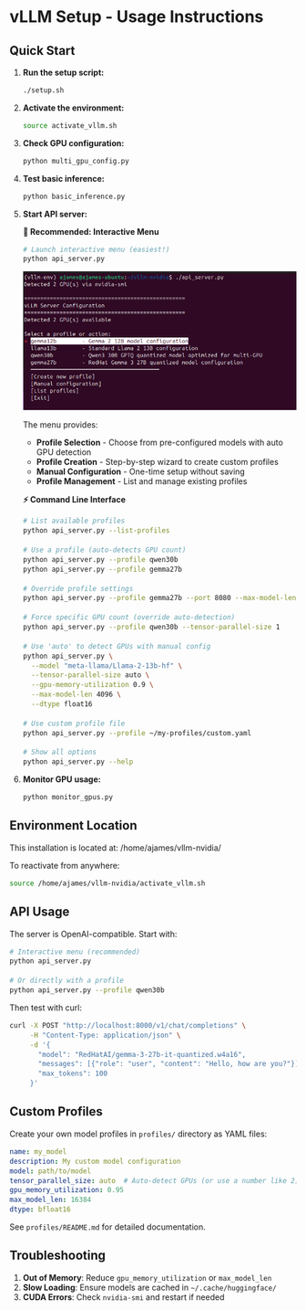 # vLLM Setup - Usage Instructions

## Quick Start

1. **Run the setup script:**
   ```bash
   ./setup.sh
   ```

2. **Activate the environment:**
   ```bash
   source activate_vllm.sh
   ```

3. **Check GPU configuration:**
   ```bash
   python multi_gpu_config.py
   ```

4. **Test basic inference:**
   ```bash
   python basic_inference.py
   ```

5. **Start API server:**

   **🎯 Recommended: Interactive Menu**
   ```bash
   # Launch interactive menu (easiest!)
   python api_server.py
   ```

   ![Interactive Menu](docs/images/menu.png)

   The menu provides:
   - **Profile Selection** - Choose from pre-configured models with auto GPU detection
   - **Profile Creation** - Step-by-step wizard to create custom profiles
   - **Manual Configuration** - One-time setup without saving
   - **Profile Management** - List and manage existing profiles

   **⚡ Command Line Interface**
   ```bash
   # List available profiles
   python api_server.py --list-profiles

   # Use a profile (auto-detects GPU count)
   python api_server.py --profile qwen30b
   python api_server.py --profile gemma27b

   # Override profile settings
   python api_server.py --profile gemma27b --port 8080 --max-model-len 8192

   # Force specific GPU count (override auto-detection)
   python api_server.py --profile qwen30b --tensor-parallel-size 1

   # Use 'auto' to detect GPUs with manual config
   python api_server.py \
     --model "meta-llama/Llama-2-13b-hf" \
     --tensor-parallel-size auto \
     --gpu-memory-utilization 0.9 \
     --max-model-len 4096 \
     --dtype float16

   # Use custom profile file
   python api_server.py --profile ~/my-profiles/custom.yaml

   # Show all options
   python api_server.py --help
   ```

6. **Monitor GPU usage:**
   ```bash
   python monitor_gpus.py
   ```

## Environment Location

This installation is located at: /home/ajames/vllm-nvidia/

To reactivate from anywhere:
```bash
source /home/ajames/vllm-nvidia/activate_vllm.sh
```

## API Usage

The server is OpenAI-compatible. Start with:
```bash
# Interactive menu (recommended)
python api_server.py

# Or directly with a profile
python api_server.py --profile qwen30b
```

Then test with curl:
```bash
curl -X POST "http://localhost:8000/v1/chat/completions" \
     -H "Content-Type: application/json" \
     -d '{
       "model": "RedHatAI/gemma-3-27b-it-quantized.w4a16",
       "messages": [{"role": "user", "content": "Hello, how are you?"}],
       "max_tokens": 100
     }'
```

## Custom Profiles

Create your own model profiles in `profiles/` directory as YAML files:

```yaml
name: my_model
description: My custom model configuration
model: path/to/model
tensor_parallel_size: auto  # Auto-detect GPUs (or use a number like 2)
gpu_memory_utilization: 0.95
max_model_len: 16384
dtype: bfloat16
```

See `profiles/README.md` for detailed documentation.

## Troubleshooting

1. **Out of Memory**: Reduce `gpu_memory_utilization` or `max_model_len`
2. **Slow Loading**: Ensure models are cached in `~/.cache/huggingface/`
3. **CUDA Errors**: Check `nvidia-smi` and restart if needed
